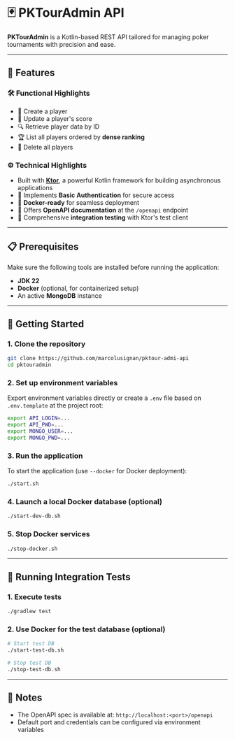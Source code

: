 # 🃏 PKTourAdmin API

**PKTourAdmin** is a Kotlin-based REST API tailored for managing poker tournaments with precision and ease.

---

## 🚀 Features

### 🛠️ Functional Highlights

* 🎯 Create a player
* 🔄 Update a player's score
* 🔍 Retrieve player data by ID
* 🏆 List all players ordered by **dense ranking**
* 🧹 Delete all players

### ⚙️ Technical Highlights

* Built with [**Ktor**](https://ktor.io/docs), a powerful Kotlin framework for building asynchronous applications
* 🔐 Implements **Basic Authentication** for secure access
* 🐳 **Docker-ready** for seamless deployment
* 📘 Offers **OpenAPI documentation** at the `/openapi` endpoint
* 🧪 Comprehensive **integration testing** with Ktor's test client

---

## 📋 Prerequisites

Make sure the following tools are installed before running the application:

* **JDK 22**
* **Docker** (optional, for containerized setup)
* An active **MongoDB** instance

---

## 🏃 Getting Started

### 1. Clone the repository

```bash
git clone https://github.com/marcolusignan/pktour-admi-api
cd pktouradmin
```

### 2. Set up environment variables

Export environment variables directly or create a `.env` file based on `.env.template` at the project root:

```bash
export API_LOGIN=...
export API_PWD=...
export MONGO_USER=...
export MONGO_PWD=...
```

### 3. Run the application

To start the application (use `--docker` for Docker deployment):

```bash
./start.sh
```

### 4. Launch a local Docker database (optional)

```bash
./start-dev-db.sh
```

### 5. Stop Docker services

```bash
./stop-docker.sh
```

---

## 🧪 Running Integration Tests

### 1. Execute tests

```bash
./gradlew test
```

### 2. Use Docker for the test database (optional)

```bash
# Start test DB
./start-test-db.sh

# Stop test DB
./stop-test-db.sh
```

---

## 📎 Notes

* The OpenAPI spec is available at: `http://localhost:<port>/openapi`
* Default port and credentials can be configured via environment variables

